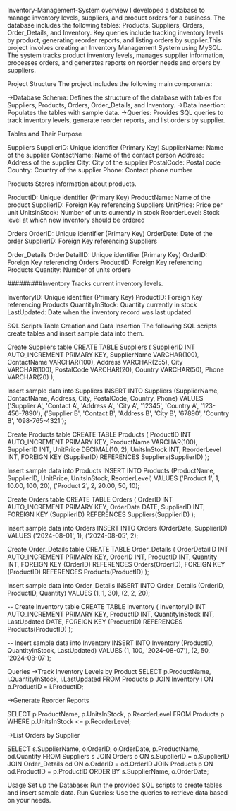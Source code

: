 Inventory-Management-System
overview
I developed a database to manage inventory levels, suppliers, and product orders for a business. The database includes the following tables: Products, Suppliers, Orders, Order_Details, and Inventory. Key queries include tracking inventory levels by product, generating reorder reports, and listing orders by supplier.This project involves creating an Inventory Management System using MySQL. The system tracks product inventory levels, manages supplier information, processes orders, and generates reports on reorder needs and orders by suppliers.

Project Structure
The project includes the following main components:

->Database Schema: Defines the structure of the database with tables for Suppliers, Products, Orders, Order_Details, and Inventory.
->Data Insertion: Populates the tables with sample data.
->Queries: Provides SQL queries to track inventory levels, generate reorder reports, and list orders by supplier.

Tables and Their Purpose

Suppliers
SupplierID: Unique identifier (Primary Key)
SupplierName: Name of the supplier
ContactName: Name of the contact person
Address: Address of the supplier
City: City of the supplier
PostalCode: Postal code
Country: Country of the supplier
Phone: Contact phone number

Products
Stores information about products.

ProductID: Unique identifier (Primary Key)
ProductName: Name of the product
SupplierID: Foreign Key referencing Suppliers
UnitPrice: Price per unit
UnitsInStock: Number of units currently in stock
ReorderLevel: Stock level at which new inventory should be ordered

Orders
OrderID: Unique identifier (Primary Key)
OrderDate: Date of the order
SupplierID: Foreign Key referencing Suppliers

Order_Details
OrderDetailID: Unique identifier (Primary Key)
OrderID: Foreign Key referencing Orders
ProductID: Foreign Key referencing Products
Quantity: Number of units ordere

#########Inventory
Tracks current inventory levels.

InventoryID: Unique identifier (Primary Key)
ProductID: Foreign Key referencing Products
QuantityInStock: Quantity currently in stock
LastUpdated: Date when the inventory record was last updated

SQL Scripts
Table Creation and Data Insertion
The following SQL scripts create tables and insert sample data into them.


 Create Suppliers table
CREATE TABLE Suppliers (
    SupplierID INT AUTO_INCREMENT PRIMARY KEY,
    SupplierName VARCHAR(100),
    ContactName VARCHAR(100),
    Address VARCHAR(255),
    City VARCHAR(100),
    PostalCode VARCHAR(20),
    Country VARCHAR(50),
    Phone VARCHAR(20)
);

Insert sample data into Suppliers
INSERT INTO Suppliers (SupplierName, ContactName, Address, City, PostalCode, Country, Phone)
VALUES
('Supplier A', 'Contact A', 'Address A', 'City A', '12345', 'Country A', '123-456-7890'),
('Supplier B', 'Contact B', 'Address B', 'City B', '67890', 'Country B', '098-765-4321');

 Create Products table
CREATE TABLE Products (
    ProductID INT AUTO_INCREMENT PRIMARY KEY,
    ProductName VARCHAR(100),
    SupplierID INT,
    UnitPrice DECIMAL(10, 2),
    UnitsInStock INT,
    ReorderLevel INT,
    FOREIGN KEY (SupplierID) REFERENCES Suppliers(SupplierID)
);

Insert sample data into Products
INSERT INTO Products (ProductName, SupplierID, UnitPrice, UnitsInStock, ReorderLevel)
VALUES
('Product 1', 1, 10.00, 100, 20),
('Product 2', 2, 20.00, 50, 10);

 Create Orders table
CREATE TABLE Orders (
    OrderID INT AUTO_INCREMENT PRIMARY KEY,
    OrderDate DATE,
    SupplierID INT,
    FOREIGN KEY (SupplierID) REFERENCES Suppliers(SupplierID)
);

 Insert sample data into Orders
INSERT INTO Orders (OrderDate, SupplierID)
VALUES
('2024-08-01', 1),
('2024-08-05', 2);

Create Order_Details table
CREATE TABLE Order_Details (
    OrderDetailID INT AUTO_INCREMENT PRIMARY KEY,
    OrderID INT,
    ProductID INT,
    Quantity INT,
    FOREIGN KEY (OrderID) REFERENCES Orders(OrderID),
    FOREIGN KEY (ProductID) REFERENCES Products(ProductID)
);

Insert sample data into Order_Details
INSERT INTO Order_Details (OrderID, ProductID, Quantity)
VALUES
(1, 1, 30),
(2, 2, 20);

-- Create Inventory table
CREATE TABLE Inventory (
    InventoryID INT AUTO_INCREMENT PRIMARY KEY,
    ProductID INT,
    QuantityInStock INT,
    LastUpdated DATE,
    FOREIGN KEY (ProductID) REFERENCES Products(ProductID)
);

-- Insert sample data into Inventory
INSERT INTO Inventory (ProductID, QuantityInStock, LastUpdated)
VALUES
(1, 100, '2024-08-07'),
(2, 50, '2024-08-07');


Queries
->Track Inventory Levels by Product
SELECT p.ProductName, i.QuantityInStock, i.LastUpdated
FROM Products p
JOIN Inventory i ON p.ProductID = i.ProductID;





->Generate Reorder Reports

SELECT p.ProductName, p.UnitsInStock, p.ReorderLevel
FROM Products p
WHERE p.UnitsInStock <= p.ReorderLevel;


->List Orders by Supplier

SELECT s.SupplierName, o.OrderID, o.OrderDate, p.ProductName, od.Quantity
FROM Suppliers s
JOIN Orders o ON s.SupplierID = o.SupplierID
JOIN Order_Details od ON o.OrderID = od.OrderID
JOIN Products p ON od.ProductID = p.ProductID
ORDER BY s.SupplierName, o.OrderDate;



Usage
Set up the Database: Run the provided SQL scripts to create tables and insert sample data.
Run Queries: Use the queries to retrieve data based on your needs.









